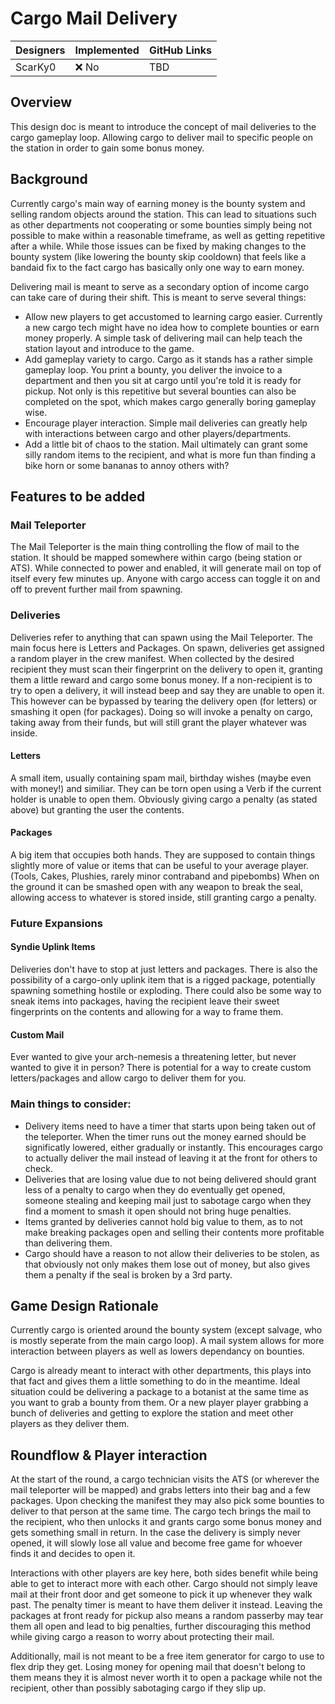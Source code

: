 # Cargo Mail Delivery

| Designers | Implemented | GitHub Links |
|---|---|---|
| ScarKy0 | :x: No | TBD |

## Overview

This design doc is meant to introduce the concept of mail deliveries to the cargo gameplay loop. Allowing cargo to deliver mail to specific people on the station in order to gain some bonus money.

## Background

Currently cargo's main way of earning money is the bounty system and selling random objects around the station. This can lead to situations such as other departments not cooperating or some bounties simply being not possible to make within a reasonable timeframe, as well as getting repetitive after a while.
While those issues can be fixed by making changes to the bounty system (like lowering the bounty skip cooldown) that feels like a bandaid fix to the fact cargo has basically only one way to earn money.

Delivering mail is meant to serve as a secondary option of income cargo can take care of during their shift.
This is meant to serve several things:
- Allow new players to get accustomed to learning cargo easier. Currently a new cargo tech might have no idea how to complete bounties or earn money properly. A simple task of delivering mail can help teach the station layout and introduce to the game.
- Add gameplay variety to cargo. Cargo as it stands has a rather simple gameplay loop. You print a bounty, you deliver the invoice to a department and then you sit at cargo until you're told it is ready for pickup. Not only is this repetitive but several bounties can also be completed on the spot, which makes cargo generally boring gameplay wise.
- Encourage player interaction. Simple mail deliveries can greatly help with interactions between cargo and other players/departments.
- Add a little bit of chaos to the station. Mail ultimately can grant some silly random items to the recipient, and what is more fun than finding a bike horn or some bananas to annoy others with?

## Features to be added

### Mail Teleporter

The Mail Teleporter is the main thing controlling the flow of mail to the station. It should be mapped somewhere within cargo (being station or ATS).
While connected to power and enabled, it will generate mail on top of itself every few minutes up. Anyone with cargo access can toggle it on and off to prevent further mail from spawning.

### Deliveries

Deliveries refer to anything that can spawn using the Mail Teleporter. The main focus here is Letters and Packages.
On spawn, deliveries get assigned a random player in the crew manifest. When collected by the desired recipient they must scan their fingerprint on the delivery to open it, granting them a little reward and cargo some bonus money.
If a non-recipient is to try to open a delivery, it will instead beep and say they are unable to open it. This however can be bypassed by tearing the delivery open (for letters) or smashing it open (for packages). Doing so will invoke a penalty on cargo, taking away from their funds, but will still grant the player whatever was inside.

#### Letters

A small item, usually containing spam mail, birthday wishes (maybe even with money!) and similiar.
They can be torn open using a Verb if the current holder is unable to open them. Obviously giving cargo a penalty (as stated above) but granting the user the contents.

#### Packages
A big item that occupies both hands. They are supposed to contain things slightly more of value or items that can be useful to your average player. (Tools, Cakes, Plushies, rarely minor contraband and pipebombs)
When on the ground it can be smashed open with any weapon to break the seal, allowing access to whatever is stored inside, still granting cargo a penalty.

### Future Expansions

#### Syndie Uplink Items

Deliveries don't have to stop at just letters and packages. There is also the possibility of a cargo-only uplink item that is a rigged package, potentially spawning something hostile or exploding.
There could also be some way to sneak items into packages, having the recipient leave their sweet fingerprints on the contents and allowing for a way to frame them.

#### Custom Mail

Ever wanted to give your arch-nemesis a threatening letter, but never wanted to give it in person? There is potential for a way to create custom letters/packages and allow cargo to deliver them for you.

### Main things to consider:
- Delivery items need to have a timer that starts upon being taken out of the teleporter. When the timer runs out the money earned should be significatly lowered, either gradually or instantly. This encourages cargo to actually deliver the mail instead of leaving it at the front for others to check.
- Deliveries that are losing value due to not being delivered should grant less of a penalty to cargo when they do eventually get opened, someone stealing and keeping mail just to sabotage cargo when they find a moment to smash it open should not bring huge penalties.
- Items granted by deliveries cannot hold big value to them, as to not make breaking packages open and selling their contents more profitable than delivering them.
- Cargo should have a reason to not allow their deliveries to be stolen, as that obviously not only makes them lose out of money, but also gives them a penalty if the seal is broken by a 3rd party.

## Game Design Rationale

Currently cargo is oriented around the bounty system (except salvage, who is mostly seperate from the main cargo loop). A mail system allows for more interaction between players as well as lowers dependancy on bounties.

Cargo is already meant to interact with other departments, this plays into that fact and gives them a little something to do in the meantime. Ideal situation could be delivering a package to a botanist at the same time as you want to grab a bounty from them. Or a new player player grabbing a bunch of deliveries and getting to explore the station and meet other players as they deliver them.

## Roundflow & Player interaction

At the start of the round, a cargo technician visits the ATS (or wherever the mail teleporter will be mapped) and grabs letters into their bag and a few packages. Upon checking the manifest they may also pick some bounties to deliver to that person at the same time. The cargo tech brings the mail to the recipient, who then unlocks it and grants cargo some bonus money and gets something small in return.
In the case the delivery is simply never opened, it will slowly lose all value and become free game for whoever finds it and decides to open it.

Interactions with other players are key here, both sides benefit while being able to get to interact more with each other. Cargo should not simply leave mail at their front door and get someone to pick it up whenever they walk past. The penalty timer is meant to have them deliver it instead. Leaving the packages at front ready for pickup also means a random passerby may tear them all open and lead to big penalties, further discouraging this method while giving cargo a reason to worry about protecting their mail.

Additionally, mail is not meant to be a free item generator for cargo to use to flex drip they get. Losing money for opening mail that doesn't belong to them means they it is almost never worth it to open a package while not the recipient, other than possibly sabotaging cargo if they slip up.